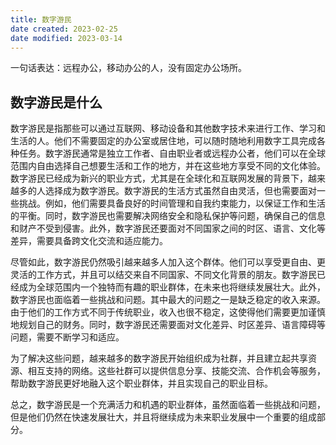```yaml
---
title: 数字游民
date created: 2023-02-25
date modified: 2023-03-14
---
```


一句话表达：远程办公，移动办公的人，没有固定办公场所。


## 数字游民是什么

数字游民是指那些可以通过互联网、移动设备和其他数字技术来进行工作、学习和生活的人。他们不需要固定的办公室或居住地，可以随时随地利用数字工具完成各种任务。数字游民通常是独立工作者、自由职业者或远程办公者，他们可以在全球范围内自由选择自己想要生活和工作的地方，并在这些地方享受不同的文化体验。数字游民已经成为新兴的职业方式，尤其是在全球化和互联网发展的背景下，越来越多的人选择成为数字游民。数字游民的生活方式虽然自由灵活，但也需要面对一些挑战。例如，他们需要具备良好的时间管理和自我约束能力，以保证工作和生活的平衡。同时，数字游民也需要解决网络安全和隐私保护等问题，确保自己的信息和财产不受到侵害。此外，数字游民还要面对不同国家之间的时区、语言、文化等差异，需要具备跨文化交流和适应能力。

尽管如此，数字游民仍然吸引越来越多人加入这个群体。他们可以享受更自由、更灵活的工作方式，并且可以结交来自不同国家、不同文化背景的朋友。数字游民已经成为全球范围内一个独特而有趣的职业群体，在未来也将继续发展壮大。此外，数字游民也面临着一些挑战和问题。其中最大的问题之一是缺乏稳定的收入来源。由于他们的工作方式不同于传统职业，收入也很不稳定，这使得他们需要更加谨慎地规划自己的财务。同时，数字游民还需要面对文化差异、时区差异、语言障碍等问题，需要不断学习和适应。

为了解决这些问题，越来越多的数字游民开始组织成为社群，并且建立起共享资源、相互支持的网络。这些社群可以提供信息分享、技能交流、合作机会等服务，帮助数字游民更好地融入这个职业群体，并且实现自己的职业目标。

总之，数字游民是一个充满活力和机遇的职业群体，虽然面临着一些挑战和问题，但是他们仍然在快速发展壮大，并且将继续成为未来职业发展中一个重要的组成部分。